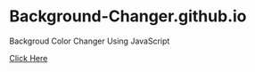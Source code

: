 # Background-Changer.github.io
Backgroud Color Changer Using JavaScript <br />

[Click Here](https://arifafzal51.github.io/Background-Changer.github.io/)
